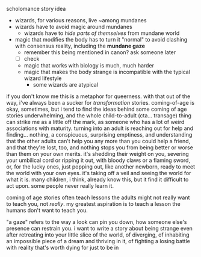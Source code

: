 scholomance story idea
- wizards, for various reasons, live ~among mundanes 
- wizards have to avoid magic around mundanes
	- wizards have to *hide parts of themselves* from mundane world
- magic that modifies the body has to turn it "normal" to avoid clashing with consensus reality, including the **mundane gaze**
	- remember this being mentioned in canon? ask someone later
	- [ ] check
	- magic that works with biology is much, much harder
	- magic that makes the body strange is incompatible with the typical wizard lifestyle
		- some wizards are atypical

if you don't know me this is a metaphor for queerness. with that out of the way, i've always been a sucker for *transformation* stories. coming-of-age is okay, sometimes, but i tend to find the ideas behind some coming of age stories underwhelming, and the whole child-to-adult (cta... transage) thing can strike me as a little off the mark, as someone who has a lot of weird associations with maturity. turning into an adult is reaching out for help and finding... nothing, a conspicuous, surprising emptiness, and understanding that the other adults can't help you any more than you could help a friend, and that they're lost, too, and nothing stops you from being better or worse than them on your own merits. it's shedding their weight on you, severing your umbilical cord or ripping it out, with bloody claws or a flaming sword, or, for the lucky ones, just popping out, like another newborn, ready to meet the world with your own eyes. it's taking off a veil and seeing the world for what it is. many children, i think, already know this, but it find it difficult to act upon. some people never really learn it. 

coming of age stories often teach lessons the adults might not really want to teach you, not *really*. my greatest aspiration is to teach a lesson the humans don't want to teach you.

"a gaze" refers to the way a look can pin you down, how someone else's presence can restrain you. i want to write a story about being strange even after retreating into your little slice of the world, of diverging, of inhabiting an impossible piece of a dream and thriving in it, of fighting a losing battle with reality that's worth dying for just to be in